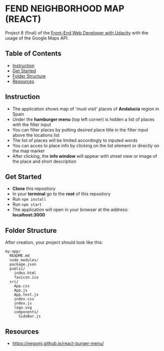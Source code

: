 # FEND NEIGHBORHOOD MAP (REACT)

Project 8 (final) of the [Front-End Web Developer with Udacity](https://eu.udacity.com/course/front-end-web-developer-nanodegree--nd001) with the usage of the Google Maps API.

## Table of Contents

- [Instruction](#instruction)
- [Get Started](#get-started)
- [Folder Structure](#folder-structure)
- [Resources](#resources)


## Instruction
- The application shows map of 'must visit' places of **Andalucia** region in Spain
- Under the **hamburger menu** (top left corner) is hidden a list of places with the filter input
- You can filter places by putting desired place title in the  filter input above the locations list
- The list of places will be limited accordingly to inputed words
- You can acces to place info by clicking on the list element or directly on the map marker
- After clicking, the **info window** will appear with street view or image of the place and short description

## Get Started

- **Clone** this repository
- In your **terminal** go to the **root** of this repository
- Run `npm install`
- Run `npm start`
- The application will open in your browser at the address: **localhost:3000**

## Folder Structure

After creation, your project should look like this:

```
my-app/
  README.md
  node_modules/
  package.json
  public/
    index.html
    favicon.ico
  src/
    App.css
    App.js
    App.test.js
    index.css
    index.js
    logo.svg
    components/
      SideBar.js
```
## Resources
- https://negomi.github.io/react-burger-menu/